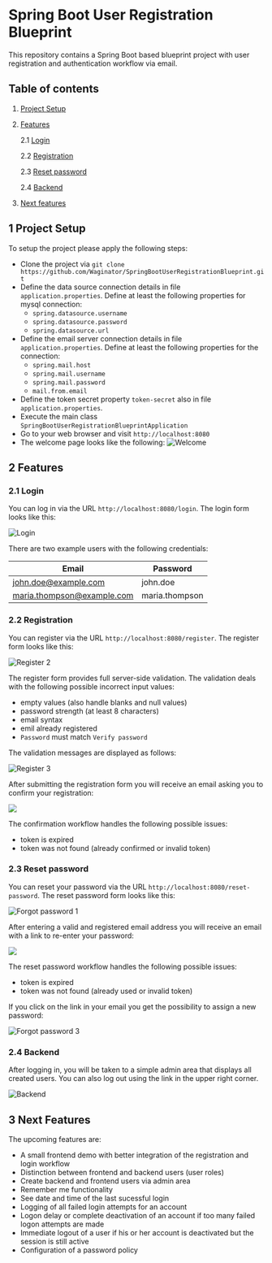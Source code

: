 # Spring Boot User Registration Blueprint
This repository contains a Spring Boot based blueprint project with user registration and authentication workflow via email.

## Table of contents
1. [ Project Setup ](#project-setup)

2. [ Features ](#features)

    2.1 [ Login ](#login)

    2.2 [ Registration ](#registration)

    2.3 [ Reset password ](#reset-password)

    2.4 [ Backend ](#backend)

3. [ Next features ](#next-features)

<a name="project-setup"></a>
## 1 Project Setup
To setup the project please apply the following steps:
- Clone the project via `git clone https://github.com/Waginator/SpringBootUserRegistrationBlueprint.git`
- Define the data source connection details in file `application.properties`. Define at least the following properties for mysql connection:
    - `spring.datasource.username`
    - `spring.datasource.password`
    - `spring.datasource.url`
- Define the email server connection details in file `application.properties`. Define at least the following properties for the connection:
    - `spring.mail.host`
    - `spring.mail.username`
    - `spring.mail.password`
    - `mail.from.email`
- Define the token secret property `token-secret` also in file `application.properties`.
- Execute the main class `SpringBootUserRegistrationBlueprintApplication`
- Go to your web browser and visit `http://localhost:8080`
- The welcome page looks like the following:
![Welcome](https://github.com/Waginator/SpringBootUserRegistrationBlueprint/blob/master/readme-data/welcome.png)

<a name="features"></a>
## 2 Features
<a name="login"></a>
### 2.1 Login
You can log in via the URL `http://localhost:8080/login`. The login form looks like this:

![Login](https://github.com/Waginator/SpringBootUserRegistrationBlueprint/blob/master/readme-data/login.png)

There are two example users with the following credentials:

| Email                        | Password       |
| ---------------------------- | -------------- |
| john.doe@example.com         | john.doe       |
| maria.thompson@example.com   | maria.thompson |

<a name="registration"></a>
### 2.2 Registration
You can register via the URL `http://localhost:8080/register`. The register form looks like this:

![Register 2](https://github.com/Waginator/SpringBootUserRegistrationBlueprint/blob/master/readme-data/register-2.png)

The register form provides full server-side validation. The validation deals with the following possible incorrect input values:
- empty values (also handle blanks and null values)
- password strength (at least 8 characters)
- email syntax
- emil already registered
- `Password` must match `Verify password`

The validation messages are displayed as follows:

![Register 3](https://github.com/Waginator/SpringBootUserRegistrationBlueprint/blob/master/readme-data/register-3.png)

After submitting the registration form you will receive an email asking you to confirm your registration:

<kbd><img src="https://github.com/Waginator/SpringBootUserRegistrationBlueprint/blob/master/readme-data/register-4.png" /></kbd>

The confirmation workflow handles the following possible issues:
- token is expired 
- token was not found (already confirmed or invalid token)

<a name="reset-password"></a>
### 2.3 Reset password
You can reset your password via the URL `http://localhost:8080/reset-password`. The reset password form looks like this:

![Forgot password 1](https://github.com/Waginator/SpringBootUserRegistrationBlueprint/blob/master/readme-data/forgot-password.png)

After entering a valid and registered email address you will receive an email with a link to re-enter your password:

<kbd><img src="https://github.com/Waginator/SpringBootUserRegistrationBlueprint/blob/master/readme-data/forgot-password-2.png" /></kbd>

The reset password workflow handles the following possible issues:
- token is expired 
- token was not found (already used or invalid token)

If you click on the link in your email you get the possibility to assign a new password:

![Forgot password 3](https://github.com/Waginator/SpringBootUserRegistrationBlueprint/blob/master/readme-data/forgot-password-3.png)

<a name="backend"></a>
### 2.4 Backend
After logging in, you will be taken to a simple admin area that displays all created users. You can also log out using the link in the upper right corner.

![Backend](https://github.com/Waginator/SpringBootUserRegistrationBlueprint/blob/master/readme-data/backend.png "Backend")

<a name="next-features"></a>
## 3 Next Features
The upcoming features are:
- A small frontend demo with better integration of the registration and login workflow
- Distinction between frontend and backend users (user roles)
- Create backend and frontend users via admin area
- Remember me functionality
- See date and time of the last sucessful login
- Logging of all failed login attempts for an account
- Logon delay or complete deactivation of an account if too many failed logon attempts are made
- Immediate logout of a user if his or her account is deactivated but the session is still active
- Configuration of a password policy
